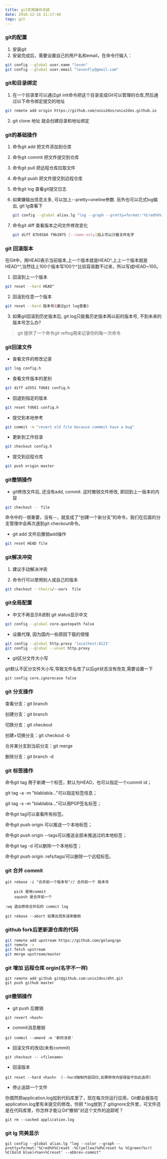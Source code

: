 ```yaml
---
title: git实用操作总结
date: 2016-12-16 11:17:48
tags: git
---
```


### git的配置
1. 安装git
2. 安装完成后，需要设置自己的用户名和email，在命令行输入：

```bash
git config --global user.name "levon"
git config --global user.email "levonfly@gmail.com"
```

### git和目录绑定
1. 在一个目录里可以通过git init命令把这个目录变成Git可以管理的仓库,然后通过以下命令绑定提交的地址

```bash
git remote add origin https://github.com/unix2dos/unix2dos.github.io
```

2. git clone 地址 就会创建目录和地址绑定
<!-- more -->

### git的基础操作
1. 命令git add 	      把文件添加到仓库
2. 命令git commit 	  把文件提交到仓库
3. 命令git pull 	  把远程仓库拉取文件
4. 命令git push       把文件提交到远程仓库
5. 命令git log 	      查看git提交日志
6. 如果嫌输出信息太多, 可以加上--pretty=oneline参数. 另外也可以花式log输出, git lg查看下

	```bash
	git config --global alias.lg "log --graph --pretty=format:'%Cred%h%Creset -%C(yellow)%d%Creset %s %Cgreen(%cr) %C(bold blue)<%an>%Creset' --abbrev-commit --date=relative"
	```
7. 命令git diff 查看版本之间文件修改变化

	```bash
	git diff 87b91b6 f9b3075 [--name-only]加上可以只看文件名字
	```

### git 回滚版本
在Git中，用HEAD表示当前版本,上一个版本就是HEAD^,上上一个版本就是HEAD^^,当然往上100个版本写100个^比较容易数不过来，所以写成HEAD~100。

1. 回滚到上一个版本
```bash
git reset --hard HEAD^
```
2. 回滚到任意一个版本
```bash
git reset --hard 版本号(通过git log查看)
```
3. 如果git回滚到历史版本后, git log只能看历史版本再以前的版本号, 不到未来的版本号怎么办?
>git 提供了一个命令git reflog用来记录你的每一次命令



### git回滚文件
+ 查看文件的修改记录

```bash
git log config.h
```
+ 查看文件版本的差别

```bash
git diff a3551 fd681 config.h
```
+  回退到指定的版本

```bash
git reset fd681 config.h
```
+  提交到本地参考

```bash
git commit -m "revert old file because commmit have a bug"   
```
+ 更新到工作目录

```bash
git checkout config.h   
```
+ 提交到远程仓库

```bash
git push origin master  
```


### git撤销操作

+ git修改文件后, 还没有add, commit.  这时撤销文件修改, 即回到上一版本的内容

```bash
git checkout -- file
```
命令中的--很重要，没有--，就变成了“创建一个新分支”的命令，我们在后面的分支管理中会再次遇到git checkout命令。

+ git add 文件后撤销add操作

```bash
git reset HEAD file
```

### git解决冲突

1. 建议手动解决冲突

2. 命令行可以使用别人或自己的版本

```bash
git checkout --theirs/--ours  file
```

### git全局配置

+ 中文不再显示8进制  git status显示中文

```bash
git config --global core.quotepath false
```

+ 设置代理, 因为国内一些原因下载的很慢

```bash
git config --global http.proxy 'localhost:8123'
git config --global --unset http.proxy
```

+ git区分文件大小写

git默认不区分文件大小写,导致文件名改了以后git状态没有改变,需要设置一下

```
git config core.ignorecase false
```


### git 分支操作
查看分支：git branch

创建分支：git branch <name>

切换分支：git checkout <name>

创建+切换分支：git checkout -b <name>

合并某分支到当前分支：git merge <name>

删除分支：git branch -d <name>


### git 标签操作

命令git tag <name>用于新建一个标签，默认为HEAD，也可以指定一个commit id；

git tag -a <tagname> -m "blablabla..."可以指定标签信息；

git tag -s <tagname> -m "blablabla..."可以用PGP签名标签；

命令git tag可以查看所有标签。

命令git push origin <tagname>可以推送一个本地标签；

命令git push origin --tags可以推送全部未推送过的本地标签；

命令git tag -d <tagname>可以删除一个本地标签；

命令git push origin :refs/tags/<tagname>可以删除一个远程标签。


### git 合并 commit

```
git rebase -i "合并前一个版本号"// 合并前一个 版本号

	pick 是用commit
	squash 是合并前一个

:wq 退出修改合并后的 commit log

git rebase --abort 如果出现失误来撤销
```


### github fork后更新源仓库的代码

```bash
git remote add upstream https://github.com/golang/go
git remote -v
git fetch upstream
git merge upstream/master
```

### git 增加 远程仓库 orgin(名字不一样)

```
git remote add github git@github.com:unix2dos/dht.git
git push github master
```

### git撤销操作

+ git push 后撤销

```
git revert <hash> 
```

+ commit消息撤销

```
git commit --amend -m '新的消息'
```
+ 回滚文件的改动(未有commit) 

```
git checkout -- <filename>
```
+ 回滚版本

```
git reset --hard <hash>  (--hard强制内容回归,如果修改内容保留不加此选项)
```

+ 停止追踪一个文件

你偶然把application.log加到代码库里了，现在每次你运行应用，Git都会报告在application.log里有未提交的修改。你把 *.log放到了.gitignore文件里，可文件还是在代码库里，你怎样才能让Git“撤销”对这个文件的追踪呢？

```
git rm --cached application.log
```


### git lg 完美显示

```
git config --global alias.lg "log --color --graph --pretty=format:'%Cred%h%Creset -%C(yellow)%d%Creset %s %Cgreen(%cr) %C(bold blue)<%an>%Creset' --abbrev-commit"
```